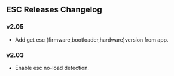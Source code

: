 ## ESC Releases Changelog


### v2.05

* Add get esc (firmware,bootloader,hardware)version from app.


### v2.03

*	Enable esc no-load detection.

